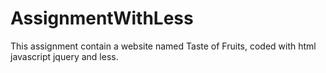 # AssignmentWithLess
 This assignment contain a website named Taste of Fruits, coded with html javascript jquery and less. 
